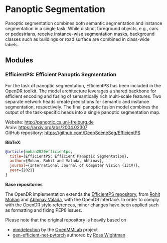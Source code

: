 # Panoptic Segmentation

Panoptic segmentation combines both semantic segmentation and instance segmentation in a single task.
While distinct foreground objects, e.g., cars or pedestrians, receive instance-wise segmentation masks, background classes such as buildings or road surface are combined in class-wide labels. 

## Modules

### EfficientPS: Efficient Panoptic Segmentation

For the task of panoptic segmentation, EfficientPS has been included in the OpenDR toolkit.
The model architecture leverages a shared backbone for efficient encoding and fusing of semantically rich multi-scale features.
Two separate network heads create predictions for semantic and instance segmentation, respectively.
The final panoptic fusion model combines the output of the task-specific heads into a single panoptic segmentation map.

Website: http://panoptic.cs.uni-freiburg.de <br>
Arxiv: https://arxiv.org/abs/2004.02307 <br>
GitHub repository: https://github.com/DeepSceneSeg/EfficientPS

**BibTeX**:
```bibtex
@article{mohan2020efficientps,
  title={EfficientPS: Efficient Panoptic Segmentation},
  author={Mohan, Rohit and Valada, Abhinav},
  journal={International Journal of Computer Vision (IJCV)},
  year={2021}
}
```

**Base repositories**

The OpenDR implementation extends the [EfficientPS repository](https://github.com/DeepSceneSeg/EfficientPS), from [Rohit Mohan](https://rl.uni-freiburg.de/people/mohan) and [Abhinav Valada](https://rl.uni-freiburg.de/people/valada), with the OpenDR interface.
In order to comply with the OpenDR style references, minor changes have been applied such as formatting and fixing PEP8 issues.

Please note that the original repository is heavily based on
- [mmdetection](https://github.com/open-mmlab/mmdetection) by the [OpenMMLab](https://openmmlab.com/) project
- [gen-efficient-net-pytorch](https://github.com/rwightman/gen-efficientnet-pytorch) authored by [Ross Wightman](https://github.com/rwightman)
